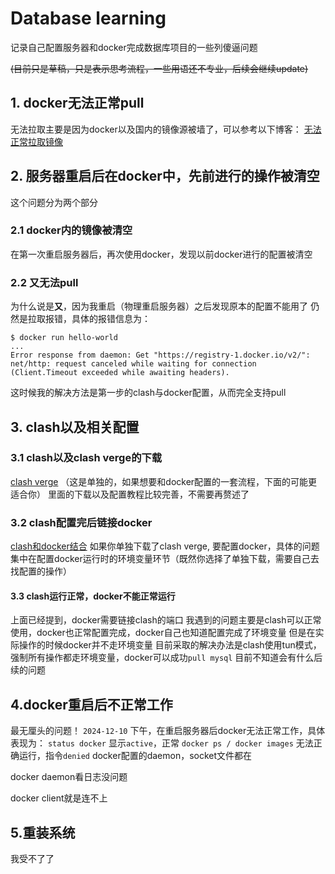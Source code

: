# Database learning
记录自己配置服务器和docker完成数据库项目的一些列傻逼问题

~~(目前只是草稿，只是表示思考流程，一些用语还不专业，后续会继续update)~~
## 1. docker无法正常pull
无法拉取主要是因为docker以及国内的镜像源被墙了，可以参考以下博客：
[无法正常拉取镜像](https://www.cnblogs.com/xietingfeng321/p/18451170)

## 2. 服务器重启后在docker中，先前进行的操作被清空
这个问题分为两个部分
### 2.1 docker内的镜像被清空
在第一次重启服务器后，再次使用docker，发现以前docker进行的配置被清空
### 2.2 又无法pull
为什么说是**又**，因为我重启（物理重启服务器）之后发现原本的配置不能用了
仍然是拉取报错，具体的报错信息为：
```
$ docker run hello-world
...
Error response from daemon: Get "https://registry-1.docker.io/v2/": net/http: request canceled while waiting for connection (Client.Timeout exceeded while awaiting headers).
```
这时候我的解决方法是第一步的clash与docker配置，从而完全支持pull
## 3. clash以及相关配置
### 3.1 clash以及clash verge的下载
[clash verge](https://www.clashverge.dev/index.html#_2) （这是单独的，如果想要和docker配置的一套流程，下面的可能更适合你）
里面的下载以及配置教程比较完善，不需要再赘述了
### 3.2 clash配置完后链接docker
[clash和docker结合](https://slipegg.github.io/2024/06/23/ClashForDocker/)
如果你单独下载了clash verge, 要配置docker，具体的问题集中在配置docker运行时的环境变量环节（既然你选择了单独下载，需要自己去找配置的操作）

#### 3.3 clash运行正常，docker不能正常运行
上面已经提到，docker需要链接clash的端口
我遇到的问题主要是clash可以正常使用，docker也正常配置完成，docker自己也知道配置完成了环境变量
但是在实际操作的时候docker并不走环境变量
目前采取的解决办法是clash使用tun模式，强制所有操作都走环境变量，docker可以成功`pull mysql`
目前不知道会有什么后续的问题

## 4.docker重启后不正常工作
最无厘头的问题！
`2024-12-10` 下午，在重启服务器后docker无法正常工作，具体表现为：
`status docker` 显示`active`，正常
`docker ps / docker images` 无法正确运行，指令`denied`
docker配置的daemon，socket文件都在

docker daemon看日志没问题

docker client就是连不上
## 5.重装系统
我受不了了
